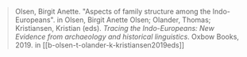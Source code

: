 > Olsen, Birgit Anette. "Aspects of family structure among the Indo-Europeans". in Olsen, Birgit Anette Olsen; Olander, Thomas; Kristiansen, Kristian (eds). *Tracing the Indo-Europeans: New Evidence from archaeology and historical linguistics*. Oxbow Books, 2019.
> in [[b-olsen-t-olander-k-kristiansen2019eds]]